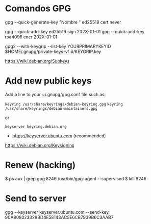 # Comandos GPG

gpg --quick-generate-key  "Nombre <correo>" ed25519 cert never

gpg --quick-add-key <fingerprint> ed25519 sign 202X-01-01
gpg --quick-add-key <fingerprint> rsa4096 encr 202X-01-01

gpg2 --with-keygrip --list-key YOURPRIMARYKEYID
$HOME/.gnupg/private-keys-v1.d/KEYGRIP.key

https://wiki.debian.org/Subkeys

#  Add new public keys

Add a line to your ~/.gnupg/gpg.conf file such as:

`keyring /usr/share/keyrings/debian-keyring.gpg`
`keyring /usr/share/keyrings/debian-maintainers.gpg`

or

`keyserver keyring.debian.org`

* https://keyserver.ubuntu.com (recommended)

https://wiki.debian.org/Keysigning

# Renew (hacking)

$ ps aux | grep gpg
8246  /usr/bin/gpg-agent --supervised
$ kill 8246

# Send to server

gpg --keyserver keyserver.ubuntu.com --send-key 90A808023328BD4E58143AC5E6CB7939B6C3AAB7

<!-- vi: set spl=en spell: -->
